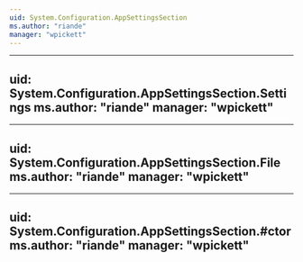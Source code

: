 ```yaml
---
uid: System.Configuration.AppSettingsSection
ms.author: "riande"
manager: "wpickett"
---
```


---
uid: System.Configuration.AppSettingsSection.Settings
ms.author: "riande"
manager: "wpickett"
---

---
uid: System.Configuration.AppSettingsSection.File
ms.author: "riande"
manager: "wpickett"
---

---
uid: System.Configuration.AppSettingsSection.#ctor
ms.author: "riande"
manager: "wpickett"
---

